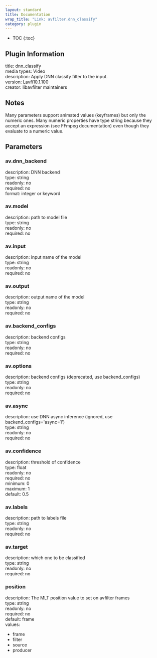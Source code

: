 ```yaml
---
layout: standard
title: Documentation
wrap_title: "Link: avfilter.dnn_classify"
category: plugin
---
```

* TOC
{:toc}

## Plugin Information

title: dnn_classify  
media types:
Video  
description: Apply DNN classify filter to the input.  
version: Lavfi10.1.100  
creator: libavfilter maintainers  

## Notes

Many parameters support animated values (keyframes) but only the numeric ones. Many numeric properties have type string because they accept an expression (see FFmpeg documentation) even though they evaluate to a numeric value.

## Parameters

### av.dnn_backend

  
description:
DNN backend  
type: string  
readonly: no  
required: no  
format: integer or keyword  

### av.model

  
description:
path to model file  
type: string  
readonly: no  
required: no  

### av.input

  
description:
input name of the model  
type: string  
readonly: no  
required: no  

### av.output

  
description:
output name of the model  
type: string  
readonly: no  
required: no  

### av.backend_configs

  
description:
backend configs  
type: string  
readonly: no  
required: no  

### av.options

  
description:
backend configs (deprecated, use backend_configs)  
type: string  
readonly: no  
required: no  

### av.async

  
description:
use DNN async inference (ignored, use backend_configs=&#39;async=1&#39;)  
type: string  
readonly: no  
required: no  

### av.confidence

  
description:
threshold of confidence  
type: float  
readonly: no  
required: no  
minimum: 0  
maximum: 1  
default: 0.5  

### av.labels

  
description:
path to labels file  
type: string  
readonly: no  
required: no  

### av.target

  
description:
which one to be classified  
type: string  
readonly: no  
required: no  

### position

  
description:
The MLT position value to set on avfilter frames  
type: string  
readonly: no  
required: no  
default: frame  
values:  

* frame
* filter
* source
* producer

